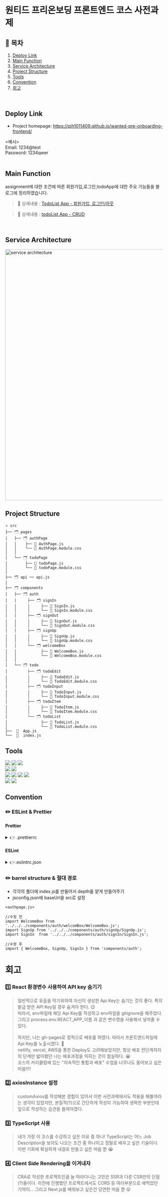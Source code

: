 # 원티드 프리온보딩 프론트엔드 코스 사전과제

## 🌈 목차

1. [Deploy Link](#deploy-link)
2. [Main Function](#main-function)
3. [Service Architecture](#service-architecture)
4. [Project Structure](#project-structure)
5. [Tools](#tools)
6. [Convention](#convention)
7. [회고](#회고)

</br>

## Deploy Link
- Project homepage: https://pjh1011409.github.io/wanted-pre-onboarding-frontend/

<예시></br>
Email: 1234@test</br>
Password: 1234qwer</br>
</br>

## Main Function

assignment에 대한 조건에 따른 회원가입,로그인,todoApp에 대한 주요 기능들을 블로그에 정리하였습니다.

> 📎 상세내용 : [TodoList App - 회원가입, 로그인/아웃](https://velog.io/@pjh1011409/todoList-App-%ED%9A%8C%EC%9B%90%EA%B0%80%EC%9E%85%EB%A1%9C%EA%B7%B8%EC%9D%B8)



> 📎 상세내용 : [todoList App - CRUD](https://velog.io/@pjh1011409/todoList-App-CRUD)

</br>


## Service Architecture

<img width="800" alt="service architecture" src="https://user-images.githubusercontent.com/81337674/196389079-a76998d7-3789-433e-8421-6011152691f2.png">



## Project Structure


```
⭐️ src
├── 🗂 pages
│   ├── 🗂 authPage
│   │    ├── 📄 AuthPage.js
│   │    └── 📄 AuthPage.module.css
│   │    
│   └── 🗂 todoPage    
│        ├── 📄 todoPage.js    
│        └── 📄 todoPage.module.css  
│   
├── 🗂 api ── api.js
│   
├── 🗂 components 
│   ├── 🗂 auth
│   │     ├── 🗂 signIn
│   │     │     ├── 📄 SignIn.js
│   │     │     └── 📄 SignIn.module.css    
│   │     ├── 🗂 signOut
│   │     │     ├── 📄 SignOut.js
│   │     │     └── 📄 SignOut.module.css    
│   │     ├── 🗂 signUp
│   │     │     ├── 📄 SignUp.js
│   │     │     └── 📄 SignUp.module.css
│   │     └── 🗂 welcomeBox
│   │           ├── 📄 WelcomeBox.js
│   │           └── 📄 WelcomeBox.module.css
│   │ 
│   └── 🗂 todo
│         ├── 🗂 todoEdit
│         │     ├── 📄 TodoEdit.js
│         │     └── 📄 TodoEdit.module.css    
│         ├── 🗂 todoInput
│         │     ├── 📄 TodoInput.js
│         │     └── 📄 TodoInput.module.css    
│         ├── 🗂 todoItem
│         │     ├── 📄 TodoItem.js
│         │     └── 📄 TodoItem.module.css
│         └── 🗂 todoList
│               ├── 📄 TodoList.js
│               └── 📄 TodoList.module.css
├──  📄  App.js
└──  📄  index.js

```




## Tools


<p>
    <img src="https://img.shields.io/badge/html-E34F26?style=for-the-badge&logo=html5&logoColor=white">
    <img src="https://img.shields.io/badge/css-1572B6?style=for-the-badge&logo=css3&logoColor=white">
    <img src="https://img.shields.io/badge/javascript-F7DF1E?style=for-the-badge&logo=javascript&logoColor=white">

  <br>
    <img src="https://img.shields.io/badge/React-61DAFB?style=for-the-badge&logo=React&logoColor=black">
  <img src="https://img.shields.io/badge/React_Router-CA4245?style=for-the-badge&logo=react-router&logoColor=white">
  <br>
 <img src="https://img.shields.io/badge/Prettier-F7B93E?style=for-the-badge&logo=Prettier&logoColor=white">   
  <img src="https://img.shields.io/badge/ESLint-4B32C3?style=for-the-badge&logo=ESLint&logoColor=white">   
   <img src="https://img.shields.io/badge/bootstrap-7952B3?style=for-the-badge&logo=bootstrap&logoColor=white">
   <img src="https://img.shields.io/badge/fontawesome-339AF0?style=for-the-badge&logo=fontawesome&logoColor=white">
    <br>
  <img src="https://img.shields.io/badge/JSON Web Tokens-000000?style=for-the-badge&logo=JSON Web Tokens&logoColor=white">   
  <img src="https://img.shields.io/badge/Axios-5A29E4?style=for-the-badge&logo=Axios&logoColor=white">   



</p>



## Convention

### ✏️ ESLint & Prettier

#### Prettier

<details>
<summary>👉  .prettierrc </summary>
    
```
{
  "singleQuote": true,     //  쌍따옴표가 아닌 홑따옴표를 사용
  "semi": true,            // statement 마지막에 세미콜론을 찍음
  "useTabs": false,        // 탭을 사용하지 않고 스페이스를 사용
  "tabWidth": 2,           // 탭을 할 경우 2 스페이스
  "trailingComma": "all",  // 선호되는 한 줄의 길이, 줄바꿈 한폭 길이
  "printWidth": 120,       // 여러줄로 나뉘었을 때는 쉼표를 사용
  "arrowParens": "avoid",  // 화살표 함수에서 괄호 사용 의무화
  "endOfLine": "auto"      // 파일의 마지막에는 EOL을 보장
  }
```
    
</details>


#### ESLint
<details>
<summary>👉.eslintrc.json </summary>

```
{
  "env": {
    "browser": true,
    "es2021": true,
    "node": true
  },
  "extends": ["plugin:react/recommended", "airbnb", "plugin:prettier/recommended"],
  "parserOptions": {
    "ecmaFeatures": {
      "jsx": true
    },
    "ecmaVersion": 12,
    "sourceType": "module"
  },
  "plugins": ["react"],
  "rules": {
    "react/function-component-definition": [2, { "namedcomponents": "arrow-function" }],
    "react/jsx-filename-extension": [1, { "extensions": [".js", ".jsx"] }],
    "import/no-unresolved": "off",
    "no-unused-vars": "off",
    "default-param-last": 0,
    "react/prop-types": "off",
    "react/jsx-props-no-spreading": "off",
    "import/prefer-default-export": "off",
    "no-use-before-define": "off",
    "object-shorthand": ["error", "always", { "avoidQuotes": true }],
    "spaced-comment": ["error", "always", { "markers": ["//"] }],
    "react/jsx-no-useless-fragment": "warn"
  },
  "ignorePatterns": ["build, dist, public, node_modules"]
}


```
</details>


###  ✏️ barrel structure & 절대 경로



- 각각의 폴더에 index.js를 만들어서 depth를 얕게 만들어주기 
- jsconfig.json에 baseUrl을 src로 설정

```
<authpage.js>

//수정 전
import WelcomeBox from '../../../components/auth/welcomBox/WelcomeBox.js';
import SignUp from '../../../components/auth/signUp/SignUp.js';
import SignIn  from '../../../components/auth/signIn/SignIn.js';

//수정 후
import { WelcomeBox, SignUp, SignIn } from 'components/auth';
```
  

# 회고

### 1️⃣ React 환경변수 사용하여 API key 숨기기

> 일반적으로 유출을 막기위하여 자신이 생성한 Api Key는 숨기는 것이 좋다. 특히 발급 받은 API Key일 경우 숨겨야 한다. 😉</br>
따라서, env파일에 해당 Api Key를 작성하고 env파일을 gitignore을 해주었다. </br>그리고 process.env.REACT_APP_이름 과 같은 변수명을 사용해서 넣어줄 수 있다.</br></br>
하지만, 나는 gh-pages로 정적으로 배포를 하였다. 따라서 프론트엔드파일에 Api Key를 노출시켰다. 🥺 </br>
netlify, vercel, AWS을 통한 Deploy도 고려해보았지만, 항상 배포 전단계까지의 단계만 밟아봤던 나는 배포과정을 익히는 것이 절실하다. 😭</br>
코스의 커리큘럼에 있는 "지속적인 통합과 배포" 수업을 너무나도 들어보고 싶은 마음!!!!

### 2️⃣ axiosInstance 설정

> customAxios를 작성해본 경험이 있어서 이번 사전과제에서도 적용을 해볼까라는 생각이 있었지만, 본질적(?)으로 간단하게 작성이 가능하여 생략한 부분인데 앞으로 작성하는 습관을 들여야겠다.

### 3️⃣ TypeScript 사용

> 내가 가장 이 코스를 수강하고 싶은 이유 중 하나! TypeScript는 어느 Job Description을 보아도 나오는 조건 중 하나이고 정말로 배우고 싶은 기술이다. 이번 기회에 확실하게 내걸로 만들고 싶은 마음 뿐 😭

### 4️⃣ Client Side Rendering을 이겨내자 

> CRA로 작성한 프로젝트인큼 늘 따라다니는 고민은 SSR과 다른 CSR만의 단점(?)들이다. 이전에 진행했던 프로젝트에서도 CORS 등 여러부분으로 애먹었던 기억이... 그리고 Next.js를 배워보고 싶은건 당연한 마음 뿐 😛 

